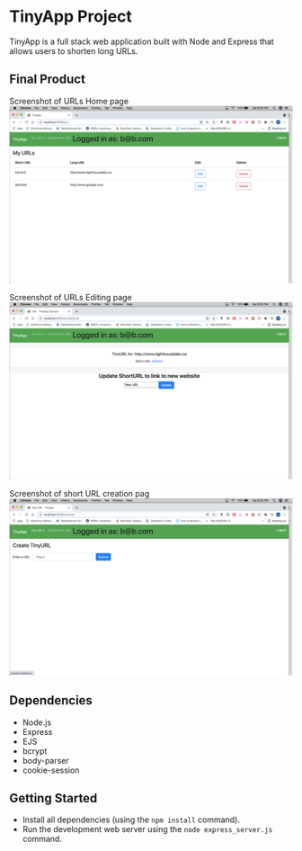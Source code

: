 # TinyApp Project

TinyApp is a full stack web application built with Node and Express that allows users to shorten long URLs.

## Final Product

Screenshot of URLs Home page
!["Screenshot of URLs Home page"](https://github.com/96sMicks/tinyapp/blob/master/docs/TinyApp-Home-Example.png)

Screenshot of URLs Editing page
!["Screenshot of URLs Editing page"](https://github.com/96sMicks/tinyapp/blob/master/docs/TinyApp-Edit-URL-Page.png)

Screenshot of short URL creation pag
!["Screenshot of short URL creation page"](https://github.com/96sMicks/tinyapp/blob/master/docs/TinyApp-Creating-URL-Page.png)

## Dependencies

- Node.js
- Express
- EJS
- bcrypt
- body-parser
- cookie-session

## Getting Started

- Install all dependencies (using the `npm install` command).
- Run the development web server using the `node express_server.js` command.
